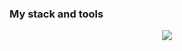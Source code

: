 

### My stack and tools

<p align="center">
  <a href="https://skillicons.dev">
    <img src="https://skillicons.dev/icons?i=js,html,css,react,nodejs,figma&theme=light,git,github" />
  </a>
</p>
